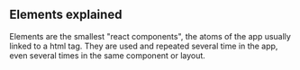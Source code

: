 ## Elements explained

Elements are the smallest "react components", the atoms of the app usually linked to a html tag. They are used and repeated several time in the app, even several times in the same component or layout.
